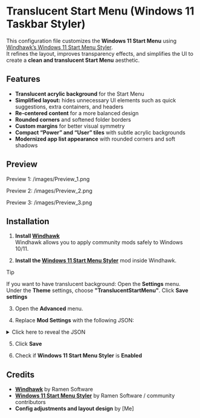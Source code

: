 # Translucent Start Menu (Windows 11 Taskbar Styler)

This configuration file customizes the **Windows 11 Start Menu** using [Windhawk’s Windows 11 Start Menu Styler](https://windhawk.net/mods/windows-11-start-menu-styler).  
It refines the layout, improves transparency effects, and simplifies the UI to create a **clean and translucent Start Menu** aesthetic.

## Features

- **Translucent acrylic background** for the Start Menu  
- **Simplified layout:** hides unnecessary UI elements such as quick suggestions, extra containers, and headers  
- **Re-centered content** for a more balanced design  
- **Rounded corners** and softened folder borders  
- **Custom margins** for better visual symmetry  
- **Compact “Power” and “User” tiles** with subtle acrylic backgrounds  
- **Modernized app list appearance** with rounded corners and soft shadows  

## Preview
Preview 1:
/images/Preview_1.png

Preview 2:
/images/Preview_2.png

Preview 3:
/images/Preview_3.png

## Installation

1. **Install [Windhawk](https://windhawk.net/)**  
   Windhawk allows you to apply community mods safely to Windows 10/11.

2. **Install the [Windows 11 Start Menu Styler](https://windhawk.net/mods/windows-11-start-menu-styler)** mod inside Windhawk.

> [!TIP]
> If you want to have translucent background: Open the **Settings** menu. Under the **Theme** settings, choose **"TranslucentStartMenu"**. Click **Save settings**

3. Open the **Advanced** menu.

4. Replace **Mod Settings** with the following JSON:

<details>
  <summary>Click here to reveal the JSON</summary>
  
  ```json
   {
     "controlStyles[0].target": "Windows.UI.Xaml.Controls.Grid#UndockedRoot",
     "controlStyles[0].styles[0]": "Visibility=Visible",
     "controlStyles[0].styles[1]": "Width=348",
     "controlStyles[0].styles[2]": "Margin=132,-42,-132,0",
     "controlStyles[1].target": "Windows.UI.Xaml.Controls.Grid#AllAppsRoot",
     "controlStyles[1].styles[0]": "Visibility=Visible",
     "controlStyles[1].styles[1]": "Width=320",
     "controlStyles[1].styles[2]": "Margin=-830,-42,830,0",
     "controlStyles[2].target": "Windows.UI.Xaml.Controls.Grid#ShowMoreSuggestions",
     "controlStyles[2].styles[0]": "Visibility=Collapsed",
     "controlStyles[3].target": "Windows.UI.Xaml.Controls.Grid#SuggestionsParentContainer",
     "controlStyles[3].styles[0]": "Visibility=Collapsed",
     "controlStyles[4].target": "Windows.UI.Xaml.Controls.Grid#TopLevelSuggestionsListHeader",
     "controlStyles[4].styles[0]": "Visibility=Collapsed",
     "controlStyles[5].target": "StartDocked.SearchBoxToggleButton",
     "controlStyles[5].styles[0]": "Height=0",
     "controlStyles[5].styles[1]": "Width=0",
     "controlStyles[6].target": "Windows.UI.Xaml.Controls.Grid#TopLevelRoot > Windows.UI.Xaml.Controls.Border",
     "controlStyles[6].styles[0]": "Visibility=Collapsed",
     "controlStyles[7].target": "Windows.UI.Xaml.Controls.Button#CloseAllAppsButton",
     "controlStyles[7].styles[0]": "Visibility=Collapsed",
     "controlStyles[8].target": "StartDocked.PowerOptionsView",
     "controlStyles[8].styles[0]": "Margin=-560,0,0,0",
     "controlStyles[9].target": "StartDocked.UserTileView",
     "controlStyles[9].styles[0]": "Visibility=Visible",
     "controlStyles[9].styles[1]": "Margin=20,0,0,0",
     "controlStyles[10].target": "StartMenu.PinnedList",
     "controlStyles[10].styles[0]": "Height=504",
     "controlStyles[11].target": "StartMenu.ExpandedFolderList > Grid > Border",
     "controlStyles[11].styles[0]": "Margin=-40,0,40,0",
     "controlStyles[11].styles[1]": "Width=325",
     "controlStyles[12].target": "StartMenu.ExpandedFolderList > Grid > Grid",
     "controlStyles[12].styles[0]": "CornerRadius=8",
     "controlStyles[12].styles[1]": "Margin=-85,0,0,0",
     "controlStyles[12].styles[2]": "Width=350",
     "controlStyles[13].target": "StartMenu.ExpandedFolderList > Grid > Grid > Microsoft.UI.Xaml.Controls.PipsPager#PinnedListPipsPager",
     "controlStyles[13].styles[0]": "Margin=-15,0,0,0",
     "controlStyles[14].target": "Rectangle[4]",
     "controlStyles[14].styles[0]": "Margin=0,-20,0,0",
     "controlStyles[15].target": "Grid#TopLevelSuggestionsContainer",
     "controlStyles[15].styles[0]": "Visibility=Collapsed",
     "controlStyles[16].target": "StartDocked.AppListView",
     "controlStyles[16].styles[0]": "Margin=38,0,-38,0",
     "controlStyles[16].styles[1]": "CornerRadius=20",
     "controlStyles[17].target": "StartDocked.StartSizingFrame",
     "controlStyles[17].styles[0]": "Margin=-13,13,0,0",
     "controlStyles[17].styles[1]": "Background:=<AcrylicBrush TintColor=\"{ThemeResource CardStrokeColorDefaultSolid}\" FallbackColor=\"{ThemeResource CardStrokeColorDefaultSolid}\" TintOpacity=\"0\" TintLuminosityOpacity=\"0.5\" Opacity=\"1\"/>",
     "controlStyles[18].target": "StartDocked.NavigationPaneButton#PowerButton > Windows.UI.Xaml.Controls.Grid@CommonStates > Windows.UI.Xaml.Controls.Border#BackgroundBorder",
     "controlStyles[18].styles[0]": "Background:=<AcrylicBrush TintColor=\"{ThemeResource CardStrokeColorDefaultSolid}\" FallbackColor=\"{ThemeResource CardStrokeColorDefaultSolid}\" TintOpacity=\"0\" TintLuminosityOpacity=\"0.05\" Opacity=\"1\"/>",
     "controlStyles[18].styles[1]": "BorderBrush@Normal:=<AcrylicBrush TintColor=\"{ThemeResource SurfaceStrokeColorDefault}\" FallbackColor=\"{ThemeResource SurfaceStrokeColorDefault}\" TintOpacity=\"0\" TintLuminosityOpacity=\".1\" Opacity=\"1\"/>",
     "controlStyles[18].styles[2]": "CornerRadius=30",
     "controlStyles[18].styles[3]": "BorderThickness=0",
     "controlStyles[18].styles[4]": "Margin=0",
     "controlStyles[18].styles[5]": "BorderBrush@PointerOver:=<AcrylicBrush TintColor=\"{ThemeResource SystemAccentColor}\" FallbackColor=\"{ThemeResource SystemAccentColor}\" TintOpacity=\".8\" TintLuminosityOpacity=\".5\" Opacity=\"1\"/>",
     "theme": "TranslucentStartMenu",
     "controlStyles[19].target": "Windows.UI.Xaml.Controls.Grid#RootGrid",
     "controlStyles[19].styles[0]": "Background:=<AcrylicBrush TintColor=\"#000000\" FallbackColor=\"#000000\" TintOpacity=\"1.0\" TintLuminosityOpacity=\"0.0\" Opacity=\"0.3\"/>",
     "controlStyles[19].styles[1]": "BorderBrush:=<AcrylicBrush TintColor=\"#000000\" FallbackColor=\"#000000\" TintOpacity=\"1.0\" TintLuminosityOpacity=\"0.0\" Opacity=\"0.3\"/>",
     "controlStyles[11].styles[2]": "Background:=<AcrylicBrush TintColor=\"{ThemeResource CardStrokeColorDefaultSolid}\" FallbackColor=\"{ThemeResource CardStrokeColorDefaultSolid}\" TintOpacity=\"0\" TintLuminosityOpacity=\"0.5\" Opacity=\"1\"/>",
     "controlStyles[16].styles[2]": "Background:=<AcrylicBrush TintColor=\"{ThemeResource CardStrokeColorDefaultSolid}\" FallbackColor=\"{ThemeResource CardStrokeColorDefaultSolid}\" TintOpacity=\"0\" TintLuminosityOpacity=\"0.05\" Opacity=\"1\"/>"
   }
```
  
</details>

5. Click **Save**

6. Check if **Windows 11 Start Menu Styler** is **Enabled**

## Credits

- **[Windhawk](https://windhawk.net/)** by Ramen Software  
- **[Windows 11 Start Menu Styler](https://windhawk.net/mods/windows-11-start-menu-styler)** by Ramen Software / community contributors  
- **Config adjustments and layout design** by [Me]

